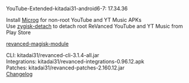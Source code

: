 YouTube-Extended-kitadai31-android6-7: 17.34.36  

Install [Microg](https://github.com/ReVanced/GmsCore/releases) for non-root YouTube and YT Music APKs  
Use [zygisk-detach](https://github.com/j-hc/zygisk-detach) to detach root ReVanced YouTube and YT Music from Play Store  

[revanced-magisk-module](https://github.com/j-hc/revanced-magisk-module)
  
CLI: kitadai31/revanced-cli-3.1.4-all.jar  
Integrations: kitadai31/revanced-integrations-0.96.12.apk  
Patches: kitadai31/revanced-patches-2.160.12.jar  
[Changelog](https://github.com/kitadai31/revanced-patches-android6-7/releases/tag/v2.160.12)  
